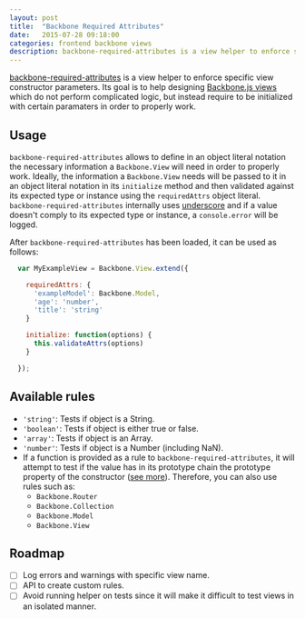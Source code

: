 ```yaml
---
layout: post
title:  "Backbone Required Attributes"
date:   2015-07-28 09:18:00
categories: frontend backbone views
description: backbone-required-attributes is a view helper to enforce specific view constructor parameters. Its goal is to help designing Backbone.js views which do not perform complicated logic, but instead require to be initialized with certain paramaters in order to properly work...
---
```

[backbone-required-attributes](https://github.com/ubiqua/backbone-required-attributes) is a view helper to enforce specific view constructor parameters. Its goal is to help designing [Backbone.js views](http://backbonejs.org/#View) which do not perform complicated logic, but instead require to be initialized with certain paramaters in order to properly work.

## Usage
``backbone-required-attributes`` allows to define in an object literal notation the necessary information a ``Backbone.View`` will need in order to properly work. Ideally, the information a ``Backbone.View`` needs will be passed to it in an object literal notation in its ``initialize`` method and then validated against its expected type or instance using the ``requiredAttrs`` object literal. ``backbone-required-attributes`` internally uses [underscore](http://underscorejs.org/) and if a value doesn't comply to its expected type or instance, a ``console.error`` will be logged.

After ``backbone-required-attributes`` has been loaded, it can be used as follows:

```javascript
  var MyExampleView = Backbone.View.extend({

    requiredAttrs: {
      'exampleModel': Backbone.Model,
      'age': 'number',
      'title': 'string'
    }

    initialize: function(options) {
      this.validateAttrs(options)
    }

  });
```

## Available rules
  - ``'string'``: Tests if object is a String.
  - ``'boolean'``: Tests if object is either true or false.
  - ``'array'``: Tests if object is an Array.
  - ``'number'``: Tests if object is a Number (including NaN).
  - If a function is provided as a rule to ``backbone-required-attributes``, it will attempt to test if the value has in its prototype chain the prototype property of the constructor ([see more](https://developer.mozilla.org/en-US/docs/Web/JavaScript/Reference/Operators/instanceof)). Therefore, you can also use rules such as:
    - ``Backbone.Router``
    - ``Backbone.Collection``
    - ``Backbone.Model``
    - ``Backbone.View``

## Roadmap
  - [ ] Log errors and warnings with specific view name.
  - [ ] API to create custom rules.
  - [ ] Avoid running helper on tests since it will make it difficult to test views in an isolated manner.
